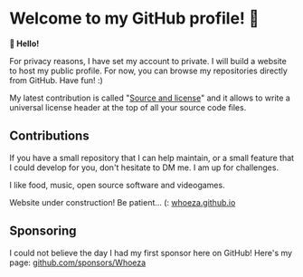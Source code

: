 # Welcome to my GitHub profile! :eyes:

**👋 Hello!**

For privacy reasons, I have set my account to private. I will build a website to host my public profile. For now, you can browse my repositories directly from GitHub. Have fun! :)

My latest contribution is called "[Source and license](https://github.com/Whoeza/source_and_license)" and it allows to write a universal license header at the top of all your source code files.

## Contributions
If you have a small repository that I can help maintain, or a small feature that I could develop for you, don't hesitate to DM me. I am up for challenges.

I like food, music, open source software and videogames.

Website under construction! Be patient... (: [whoeza.github.io](https://whoeza.github.io)

## Sponsoring
I could not believe the day I had my first sponsor here on GitHub! Here's my page: [github.com/sponsors/Whoeza](https://github.com/sponsors/Whoeza/)
